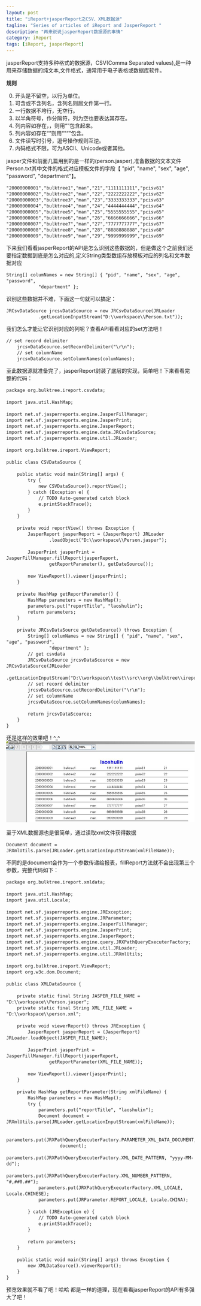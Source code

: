 ```yaml
---
layout: post
title: "iReport+jasperReport之CSV、XML数据源"
tagline: "Series of articles of iReport and JasperReport "
description: "再来说说jasperReport数据源的事情"
category: iReport
tags: [iReport, jasperReport]
---
```


jasperReport支持多种格式的数据源，CSV(Comma Separated values),是一种用来存储数据的纯文本,文件格式，通常用于电子表格或数据库软件。  

**规则**  

0. 开头是不留空，以行为单位。  
1. 可含或不含列名，含列名则居文件第一行。  
2. 一行数据不垮行，无空行。  
3. 以半角符号，作分隔符，列为空也要表达其存在。  
4. 列内容如存在，，则用“”包含起来。  
5. 列内容如存在“”则用“”“”包含。  
6. 文件读写时引号，逗号操作规则互逆。  
7. 内码格式不限，可为ASCII、Unicode或者其他。  

jasper文件和前面几篇用到的是一样的(person.jasper),准备数据的文本文件Person.txt其中文件的格式对应模板文件的字段【 "pid", "name", "sex", "age", "password", "department"】。  
	
	"20000000001","bulktree1","man","21","1111111111","pcisv61"
	"20000000002","bulktree2","man","22","2222222222","pcisv62"
	"20000000003","bulktree3","man","23","3333333333","pcisv63"
	"20000000004","bulktree4","man","24","4444444444","pcisv64"
	"20000000005","bulktree5","man","25","5555555555","pcisv65"
	"20000000006","bulktree6","man","26","6666666666","pcisv66"
	"20000000007","bulktree7","man","27","7777777777","pcisv67"
	"20000000008","bulktree8","man","28","8888888888","pcisv68"
	"20000000009","bulktree9","man","29","9999999999","pcisv69"
	
下来我们看看jasperReport的API是怎么识别这些数据的，但是做这个之前我们还要指定数据到底是怎么对应的,定义String类型数组存放模板对应的列名和文本数据对应  
	
	String[] columNames = new String[] { "pid", "name", "sex", "age", "password",
                "department" };
	
识别这些数据并不难，下面这一句就可以搞定：  
	
	JRCsvDataSource jrcsvDataScource = new JRCsvDataSource(JRLoader
                .getLocationInputStream("D:\\workspace\\Person.txt"));
	
我们怎么才能让它识别对应的列呢？查看API看看对应的set方法吧！  
	
	// set record delimiter
        jrcsvDataScource.setRecordDelimiter("\r\n");
        // set columnName
        jrcsvDataScource.setColumnNames(columNames);

至此数据源就准备完了，jasperReport封装了底层的实现，简单吧！下来看看完整的代码：  
	
	package org.bulktree.ireport.csvdata;

	import java.util.HashMap;

	import net.sf.jasperreports.engine.JasperFillManager;
	import net.sf.jasperreports.engine.JasperPrint;
	import net.sf.jasperreports.engine.JasperReport;
	import net.sf.jasperreports.engine.data.JRCsvDataSource;
	import net.sf.jasperreports.engine.util.JRLoader;

	import org.bulktree.ireport.ViewReport;

	public class CSVDataSource {
		
		public static void main(String[] args) {
			try {
				new CSVDataSource().reportView();
			} catch (Exception e) {
				// TODO Auto-generated catch block
				e.printStackTrace();
			}
		}

		private void reportView() throws Exception {
			JasperReport jasperReport = (JasperReport) JRLoader
					.loadObject("D:\\workspace\\Person.jasper");

			JasperPrint jasperPrint = JasperFillManager.fillReport(jasperReport,
					getReportParameter(), getDateSource());
			
			new ViewReport().viewer(jasperPrint);
		}

		private HashMap getReportParameter() {
			HashMap parameters = new HashMap();
			parameters.put("reportTitle", "laoshulin");
			return parameters;
		}

		private JRCsvDataSource getDateSource() throws Exception {
			String[] columNames = new String[] { "pid", "name", "sex", "age", "password",
					"department" };
			// get csvdata
			JRCsvDataSource jrcsvDataScource = new JRCsvDataSource(JRLoader
					.getLocationInputStream("D:\\workspace\\test\\src\\org\\bulktree\\ireport\\csvdata\\Person.txt"));
			// set record delimiter
			jrcsvDataScource.setRecordDelimiter("\r\n");
			// set columnName
			jrcsvDataScource.setColumnNames(columNames);

			return jrcsvDataScource;
		}
	}

还是这样的效果吧！^_^  
![显示效果](/static/img/20130427001.jpg)  

至于XML数据源也是很简单，通过读取xml文件获得数据  
	
	Document document = JRXmlUtils.parse(JRLoader.getLocationInputStream(xmlFileName));
	
不同的是document会作为一个参数传递给报表，fillReport方法就不会出现第三个参数，完整代码如下：  
	
	package org.bulktree.ireport.xmldata;

	import java.util.HashMap;
	import java.util.Locale;

	import net.sf.jasperreports.engine.JRException;
	import net.sf.jasperreports.engine.JRParameter;
	import net.sf.jasperreports.engine.JasperFillManager;
	import net.sf.jasperreports.engine.JasperPrint;
	import net.sf.jasperreports.engine.JasperReport;
	import net.sf.jasperreports.engine.query.JRXPathQueryExecuterFactory;
	import net.sf.jasperreports.engine.util.JRLoader;
	import net.sf.jasperreports.engine.util.JRXmlUtils;

	import org.bulktree.ireport.ViewReport;
	import org.w3c.dom.Document;

	public class XMLDataSource {

		private static final String JASPER_FILE_NAME = "D:\\workspace\\Person.jasper";
		private static final String XML_FILE_NAME = "D:\\workspace\\person.xml";

		private void viewerReport() throws JRException {
			JasperReport jasperReport = (JasperReport) JRLoader.loadObject(JASPER_FILE_NAME);

			JasperPrint jasperPrint = JasperFillManager.fillReport(jasperReport,
					getReportParameter(XML_FILE_NAME));

			new ViewReport().viewer(jasperPrint);
		}

		private HashMap getReportParameter(String xmlFileName) {
			HashMap parameters = new HashMap();
			try {
				parameters.put("reportTitle", "laoshulin");
				Document document = JRXmlUtils.parse(JRLoader.getLocationInputStream(xmlFileName));

				parameters.put(JRXPathQueryExecuterFactory.PARAMETER_XML_DATA_DOCUMENT,
						document);
				parameters.put(JRXPathQueryExecuterFactory.XML_DATE_PATTERN, "yyyy-MM-dd");
				parameters.put(JRXPathQueryExecuterFactory.XML_NUMBER_PATTERN, "#,##0.##");
				parameters.put(JRXPathQueryExecuterFactory.XML_LOCALE, Locale.CHINESE);
				parameters.put(JRParameter.REPORT_LOCALE, Locale.CHINA);

			} catch (JRException e) {
				// TODO Auto-generated catch block
				e.printStackTrace();
			}

			return parameters;
		}

		public static void main(String[] args) throws Exception {
			new XMLDataSource().viewerReport();
		}
	}
	
预览效果就不看了吧！哈哈 都是一样的道理，现在看看jasperReport的API有多强大了吧！  



[BeanDataSource]:http://jutleo.github.io/2013/04/26/iReport-jasperReport-04/